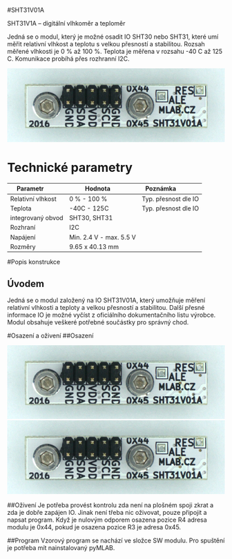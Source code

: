 <!--- Author:Jan Chroust: --->
<!--- AuthorEmail:chroust@mlab.cz: --->
#<!--- Name:SHT31V01A: --->SHT31V01A
<!--- Longname --->SHT31V1A – digitální vlhkoměr a teploměr

<!--- lead --->
Jedná se o modul, který je možné osadit IO SHT30 nebo SHT31, které umí měřit relativní vlhkost a teplotu s velkou přesností a stabilitou. Rozsah měřené vlhkosti je 0 % až 100 %. Teplota je měřena v rozsahu   -40 C až 125 
 C. Komunikace probíhá přes rozhranní I2C.
<!--- Elead --->
![leadImg](DOC/SRC/img/SHT31V01A_top_big.jpg)
<!--- Description --->
# Technické parametry




| Parametr          | Hodnota       | Poznámka             |
| ----------------- | ------------- | -------------------- |
| Relativní vlhkost | 0 % - 100 %   | Typ. přesnost dle IO |
| Teplota           | -40C - 125C   | Typ. přesnost dle IO |
| integrovaný obvod | SHT30, SHT31  |                      |
| Rozhraní | I2C | |
| Napájení | Min. 2.4 V - max. 5.5 V | |
| Rozměry | 9.65 x 40.13 mm | |



<!--- EDescription --->

<!--- Content --->
#Popis konstrukce
## Úvodem
Jedná se o modul založený na IO SHT31V01A, který umožňuje měření relativní vlhkosti a teploty a velkou přesností a stabilitou. Další přesné informace IO je možné vyčíst z oficiálního dokumentačního listu výrobce. Modul obsahuje veškeré potřebné součástky pro správný chod.

<!--- scheme ---><!--- Escheme --->
<!---![alt text](SCH_PCB/SHT31V01A.svg "Logo Title Text 1")--->


#Osazení a oživení
##Osazení

![](DOC/SRC/img/SHT31V01A_top_big.jpg)
![](DOC/SRC/img/SHT31V01A_top_big.jpg)


##Oživení
Je potřeba provést kontrolu zda není na plošném spoji zkrat a zda je dobře zapájen IO. Jinak není třeba nic oživovat, pouze připojit a napsat program. Když je nulovým odporem osazena pozice R4 adresa modulu je 0x44, pokud je osazena pozice R3 je adresa 0x45.

##Program
Vzorový program se nachází ve složce SW modulu. Pro spuštění je potřeba mít nainstalovaný pyMLAB.
<!--- EContent --->
